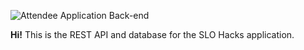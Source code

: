 ![Attendee Application Back-end](https://user-images.githubusercontent.com/986543/46831811-39c81f00-cd59-11e8-9716-bdb34ea842d3.png)

**Hi!** This is the REST API and database for the SLO Hacks application.
